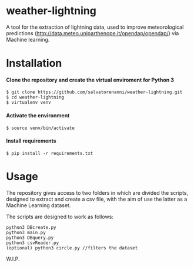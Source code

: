 # weather-lightning
A tool for the extraction of lightning data, used to improve meteorological predictions (http://data.meteo.uniparthenope.it/opendap/opendap/) via Machine learning.

# Installation

#### Clone the repository and create the virtual enviroment for Python 3
```console
$ git clone https://github.com/salvatorenanni/weather-lightning.git
$ cd weather-lightning
$ virtualenv venv
```
#### Activate the environment
```console
$ source venv/bin/activate
```
#### Install requirements
```console
$ pip install -r requirements.txt
```

# Usage

The repository gives access to two folders in which are divided the scripts, designed to extract and create a csv file, with the aim of use the latter as a Machine Learning dataset.

The scripts are designed to work as follows:
```console
python3 DBcreate.py
python3 main.py
python3 DBquery.py
python3 csvReader.py
(optional) python3 circle.py //filters the dataset
```
W.I.P.
